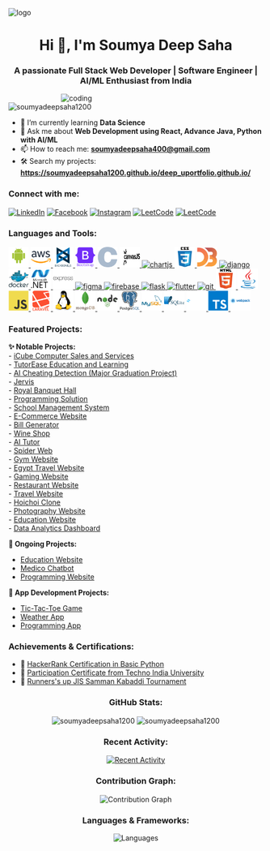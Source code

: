 ![logo](https://github.com/SoumyaDeepSaha1200/SoumyaDeepSaha1200/blob/main/3.png)

<h1 align="center">Hi 👋, I'm Soumya Deep Saha</h1>
<h3 align="center">A passionate Full Stack Web Developer | Software Engineer | AI/ML Enthusiast from India</h3>


<img align="right" alt="coding" width="400" src="https://media1.giphy.com/media/Ll22OhMLAlVDb8UQWe/giphy.gif?cid=6c09b9527e0ygatkemvipe4lohhfwo5k9faznqaep6mfkd6c&ep=v1_internal_gif_by_id&rid=giphy.gif&ct=s">

<p align="left"> <img src="https://komarev.com/ghpvc/?username=soumyadeepsaha1200&label=Profile%20views&color=0e75b6&style=flat" alt="soumyadeepsaha1200" /> </p>

- 🌱 I’m currently learning **Data Science**
- 💬 Ask me about **Web Development using React, Advance Java, Python with AI/ML**
- 📫 How to reach me: **soumyadeepsaha400@gmail.com**
- 🛠️ Search my projects: **https://soumyadeepsaha1200.github.io/deep_uportfolio.github.io/**

<h3 align="left">Connect with me:</h3>
<p align="left">
  <a href="[https://www.linkedin.com/in/soumya-deep-saha-579a73222/](https://www.linkedin.com/in/soumya-deep-saha-579a73222/)" target="blank"><img align="center" src="https://raw.githubusercontent.com/rahuldkjain/github-profile-readme-generator/master/src/images/icons/Social/linked-in-alt.svg" alt="LinkedIn" height="30" width="40" /></a>
  <a href="https://www.facebook.com/profile.php?id=100010056245109" target="blank"><img align="center" src="https://raw.githubusercontent.com/rahuldkjain/github-profile-readme-generator/master/src/images/icons/Social/facebook.svg" alt="Facebook" height="30" width="40" /></a>
  <a href="[https://www.instagram.com/the_nature_in_my_lens/](https://www.instagram.com/lens_.aur_.code/)" target="blank"><img align="center" src="https://raw.githubusercontent.com/rahuldkjain/github-profile-readme-generator/master/src/images/icons/Social/instagram.svg" alt="Instagram" height="30" width="40" /></a>
  <a href="[https://leetcode.com/profile/](https://www.hackerrank.com/profile/deepadiotic)" target="blank"><img align="center" src="https://raw.githubusercontent.com/rahuldkjain/github-profile-readme-generator/master/src/images/icons/Social/hackerrank.svg" alt="LeetCode" height="30" width="40" /></a>
  <a href="[[https://leetcode.com/YOUR_LEETCODE_USERNAME/](https://leetcode.com/u/Soumya_deep_saha/)](https://leetcode.com/u/Soumya_deep_saha/)" target="_blank">
  <img align="center" src="https://upload.wikimedia.org/wikipedia/commons/1/19/LeetCode_logo_black.png" alt="LeetCode" height="30" width="40" /></a>
</p>

<h3 align="left">Languages and Tools:</h3>
<p align="left">
  <a href="https://developer.android.com" target="_blank" rel="noreferrer"> <img src="https://raw.githubusercontent.com/devicons/devicon/master/icons/android/android-original-wordmark.svg" alt="android" width="40" height="40"/> </a>
  <a href="https://aws.amazon.com" target="_blank" rel="noreferrer"> <img src="https://raw.githubusercontent.com/devicons/devicon/master/icons/amazonwebservices/amazonwebservices-original-wordmark.svg" alt="aws" width="40" height="40"/> </a>
  <a href="https://backbonejs.org" target="_blank" rel="noreferrer"> <img src="https://raw.githubusercontent.com/devicons/devicon/master/icons/backbonejs/backbonejs-original-wordmark.svg" alt="backbonejs" width="40" height="40"/> </a>
  <a href="https://getbootstrap.com" target="_blank" rel="noreferrer"> <img src="https://raw.githubusercontent.com/devicons/devicon/master/icons/bootstrap/bootstrap-plain-wordmark.svg" alt="bootstrap" width="40" height="40"/> </a>
  <a href="https://www.cprogramming.com/" target="_blank" rel="noreferrer"> <img src="https://raw.githubusercontent.com/devicons/devicon/master/icons/c/c-original.svg" alt="c" width="40" height="40"/> </a>
  <a href="https://canvasjs.com" target="_blank" rel="noreferrer"> <img src="https://raw.githubusercontent.com/Hardik0307/Hardik0307/master/assets/canvasjs-charts.svg" alt="canvasjs" width="40" height="40"/> </a>
  <a href="https://www.chartjs.org" target="_blank" rel="noreferrer"> <img src="https://www.chartjs.org/media/logo-title.svg" alt="chartjs" width="40" height="40"/> </a>
  <a href="https://www.w3schools.com/css/" target="_blank" rel="noreferrer"> <img src="https://raw.githubusercontent.com/devicons/devicon/master/icons/css3/css3-original-wordmark.svg" alt="css3" width="40" height="40"/> </a>
  <a href="https://d3js.org/" target="_blank" rel="noreferrer"> <img src="https://raw.githubusercontent.com/devicons/devicon/master/icons/d3js/d3js-original.svg" alt="d3js" width="40" height="40"/> </a>
  <a href="https://www.djangoproject.com/" target="_blank" rel="noreferrer"> <img src="https://cdn.worldvectorlogo.com/logos/django.svg" alt="django" width="40" height="40"/> </a>
  <a href="https://www.docker.com/" target="_blank" rel="noreferrer"> <img src="https://raw.githubusercontent.com/devicons/devicon/master/icons/docker/docker-original-wordmark.svg" alt="docker" width="40" height="40"/> </a>
  <a href="https://dotnet.microsoft.com/" target="_blank" rel="noreferrer"> <img src="https://raw.githubusercontent.com/devicons/devicon/master/icons/dot-net/dot-net-original-wordmark.svg" alt="dotnet" width="40" height="40"/> </a>
  <a href="https://expressjs.com" target="_blank" rel="noreferrer"> <img src="https://raw.githubusercontent.com/devicons/devicon/master/icons/express/express-original-wordmark.svg" alt="express" width="40" height="40"/> </a>
  <a href="https://www.figma.com/" target="_blank" rel="noreferrer"> <img src="https://www.vectorlogo.zone/logos/figma/figma-icon.svg" alt="figma" width="40" height="40"/> </a>
  <a href="https://firebase.google.com/" target="_blank" rel="noreferrer"> <img src="https://www.vectorlogo.zone/logos/firebase/firebase-icon.svg" alt="firebase" width="40" height="40"/> </a>
  <a href="https://flask.palletsprojects.com/" target="_blank" rel="noreferrer"> <img src="https://www.vectorlogo.zone/logos/pocoo_flask/pocoo_flask-icon.svg" alt="flask" width="40" height="40"/> </a>
  <a href="https://flutter.dev" target="_blank" rel="noreferrer"> <img src="https://www.vectorlogo.zone/logos/flutterio/flutterio-icon.svg" alt="flutter" width="40" height="40"/> </a>
  <a href="https://git-scm.com/" target="_blank" rel="noreferrer"> <img src="https://www.vectorlogo.zone/logos/git-scm/git-scm-icon.svg" alt="git" width="40" height="40"/> </a>
  <a href="https://www.w3.org/html/" target="_blank" rel="noreferrer"> <img src="https://raw.githubusercontent.com/devicons/devicon/master/icons/html5/html5-original-wordmark.svg" alt="html5" width="40" height="40"/> </a>
  <a href="https://www.java.com" target="_blank" rel="noreferrer"> <img src="https://raw.githubusercontent.com/devicons/devicon/master/icons/java/java-original.svg" alt="java" width="40" height="40"/> </a>
  <a href="https://developer.mozilla.org/en-US/docs/Web/JavaScript" target="_blank" rel="noreferrer"> <img src="https://raw.githubusercontent.com/devicons/devicon/master/icons/javascript/javascript-original.svg" alt="javascript" width="40" height="40"/> </a>
  <a href="https://laravel.com/" target="_blank" rel="noreferrer"> <img src="https://raw.githubusercontent.com/devicons/devicon/master/icons/laravel/laravel-plain-wordmark.svg" alt="laravel" width="40" height="40"/> </a>
  <a href="https://www.linux.org/" target="_blank" rel="noreferrer"> <img src="https://raw.githubusercontent.com/devicons/devicon/master/icons/linux/linux-original.svg" alt="linux" width="40" height="40"/> </a>
  <a href="https://www.mongodb.com/" target="_blank" rel="noreferrer"> <img src="https://raw.githubusercontent.com/devicons/devicon/master/icons/mongodb/mongodb-original-wordmark.svg" alt="mongodb" width="40" height="40"/> </a>
  <a href="https://nodejs.org" target="_blank" rel="noreferrer"> <img src="https://raw.githubusercontent.com/devicons/devicon/master/icons/nodejs/nodejs-original-wordmark.svg" alt="nodejs" width="40" height="40"/> </a>
  <a href="https://www.postgresql.org/" target="_blank" rel="noreferrer"> <img src="https://raw.githubusercontent.com/devicons/devicon/master/icons/postgresql/postgresql-original-wordmark.svg" alt="postgresql" width="40" height="40"/> </a>
  <a href="https://www.mysql.com/" target="_blank" rel="noreferrer"> <img src="https://raw.githubusercontent.com/devicons/devicon/master/icons/mysql/mysql-original-wordmark.svg" alt="mysql" width="40" height="40"/> </a>
  <a href="https://www.sqlite.org/" target="_blank" rel="noreferrer"> <img src="https://raw.githubusercontent.com/devicons/devicon/master/icons/sqlite/sqlite-original-wordmark.svg" alt="sqlite" width="40" height="40"/> </a>
  <a href="https://tailwindcss.com/" target="_blank" rel="noreferrer"> <img src="https://raw.githubusercontent.com/devicons/devicon/master/icons/tailwindcss/tailwindcss-original-wordmark.svg" alt="tailwindcss" width="40" height="40"/> </a>
  <a href="https://www.typescriptlang.org/" target="_blank" rel="noreferrer"> <img src="https://raw.githubusercontent.com/devicons/devicon/master/icons/typescript/typescript-original.svg" alt="typescript" width="40" height="40"/> </a>
  <a href="https://webpack.js.org/" target="_blank" rel="noreferrer"> <img src="https://raw.githubusercontent.com/devicons/devicon/master/icons/webpack/webpack-original-wordmark.svg" alt="webpack" width="40" height="40"/> </a>
</p>

<h3 align="left">Featured Projects:</h3>
<p align="left">
  <strong>✨ Notable Projects:</strong><br>
- <a href="https://www.icubelearning.com/ICUBE_SHOP/" target="_blank">iCube Computer Sales and Services</a><br>
- <a href="https://github.com/SoumyaDeepSaha1200/TutorEase" target="_blank">TutorEase Education and Learning</a><br>
- <a href="https://github.com/SoumyaDeepSaha1200/Cheating-Detention" target="_blank">AI Cheating Detection (Major Graduation Project)</a><br>
- <a href="https://github.com/SoumyaDeepSaha1200/Jervis" target="_blank">Jervis</a><br>
- <a href="https://dreamgardenbanquet.in/Banquet/" target="_blank">Royal Banquet Hall</a><br>
- <a href="https://programming-web-six.vercel.app/" target="_blank">Programming Solution</a><br>
- <a href="https://github.com/SoumyaDeepSaha1200/School-Management-System" target="_blank">School Management System</a><br>
- <a href="https://github.com/SoumyaDeepSaha1200/Ecommerce" target="_blank">E-Commerce Website</a><br>
- <a href="https://github.com/SoumyaDeepSaha1200/Bill-Generator" target="_blank">Bill Generator</a><br>
- <a href="https://github.com/SoumyaDeepSaha1200/Wine-Shop" target="_blank">Wine Shop</a><br>
- <a href="https://github.com/SoumyaDeepSaha1200/AI-Tutor" target="_blank">AI Tutor</a><br>
- <a href="https://spider-web-rho.vercel.app/" target="_blank">Spider Web</a><br>
- <a href="https://www.icubelearning.com/project/DAAD478/website1/" target="_blank">Gym Website</a><br>
- <a href="https://www.icubelearning.com/project/DAAD478/website2/" target="_blank">Egypt Travel Website</a><br>
- <a href="https://www.icubelearning.com/project/DAAD478/website3/" target="_blank">Gaming Website</a><br>
- <a href="https://www.icubelearning.com/project/DAAD478/website4/" target="_blank">Restaurant Website</a><br>
- <a href="https://www.icubelearning.com/project/DAAD478/website5/" target="_blank">Travel Website</a><br>
- <a href="http://www.icubelearning.com/project/DAAD478/website8/" target="_blank">Hoichoi Clone</a><br>
- <a href="http://www.icubelearning.com/project/DAAD478/website9/" target="_blank">Photography Website</a><br>
- <a href="https://github.com/SoumyaDeepSaha1200/Education-Website" target="_blank">Education Website</a><br>
- <a href="https://github.com/SoumyaDeepSaha1200/Data-Analytics-Dashboard" target="_blank">Data Analytics Dashboard</a><br>
  
  <strong>🚀 Ongoing Projects:</strong><br>
  - <a href="https://github.com/SoumyaDeepSaha1200/Education-Website" target="_blank">Education Website</a><br>
  - <a href="https://github.com/SoumyaDeepSaha1200/Medico-Chatbot" target="_blank">Medico Chatbot</a><br>
  - <a href="https://github.com/SoumyaDeepSaha1200/Programming-Website" target="_blank">Programming Website</a><br>

  <strong>📱 App Development Projects:</strong><br>
  - <a href="https://github.com/SoumyaDeepSaha1200/Tic-Tac-Toe" target="_blank">Tic-Tac-Toe Game</a><br>
  - <a href="https://github.com/SoumyaDeepSaha1200/Weather-App" target="_blank">Weather App</a><br>
  - <a href="https://github.com/SoumyaDeepSaha1200/Programming-App" target="_blank">Programming App</a><br>
</p>


<h3 align="left">Achievements & Certifications:</h3>
<ul>
  <li>🔹 <a href="https://www.hackerrank.com/certificates/abc123" target="_blank">HackerRank Certification in Basic Python</a></li>
  <li>🔹 <a href="https://www.technoindiauniversity.ac.in" target="_blank">Participation Certificate from Techno India University</a></li>
  <li>🔹 <a href="https://www.yourachievementlink.com" target="_blank">Runners's up JIS Samman Kabaddi Tournament</a></li>
</ul>

<h3 align="center">GitHub Stats:</h3>
<p align="center">
  <img align="center" src="https://github-readme-stats.vercel.app/api?username=soumyadeepsaha1200&show_icons=true&locale=en" alt="soumyadeepsaha1200" />
  <img align="center" src="https://github-readme-stats.vercel.app/api/top-langs?username=soumyadeepsaha1200&show_icons=true&locale=en&layout=compact" alt="soumyadeepsaha1200" />
</p>

<h3 align="center">Recent Activity:</h3>
<p align="center">
  <a href="https://github.com/SoumyaDeepSaha1200"><img src="https://activity-graph.herokuapp.com/graph?username=SoumyaDeepSaha1200&theme=react-dark" alt="Recent Activity" /></a>
</p>

<h3 align="center">Contribution Graph:</h3>
<p align="center">
  <img align="center" src="https://github.com/SoumyaDeepSaha1200/SoumyaDeepSaha1200/blob/main/contributions.svg" alt="Contribution Graph" />
</p>

<h3 align="center">Languages & Frameworks:</h3>
<p align="center">
  <img src="https://github-readme-stats.vercel.app/api/top-langs/?username=soumyadeepsaha1200&layout=compact&hide=html,css" alt="Languages" />
</p>
